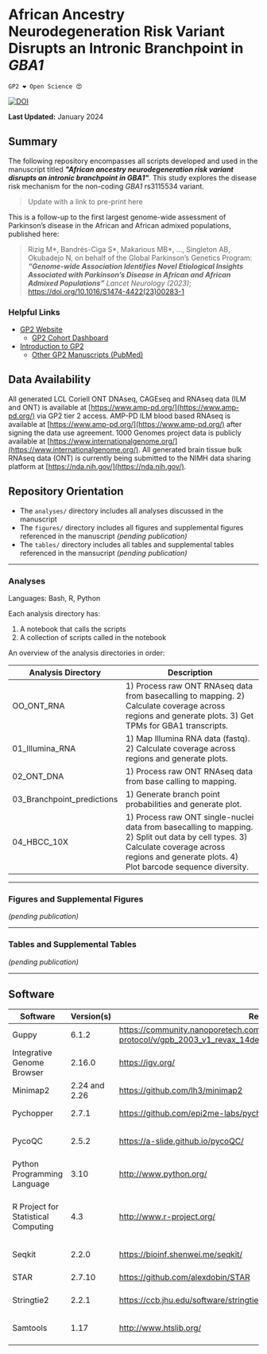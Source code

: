 # African Ancestry Neurodegeneration Risk Variant Disrupts an Intronic Branchpoint in *GBA1*

`GP2 ❤️ Open Science 😍`

[![DOI](https://zenodo.org/badge/741747163.svg)](https://zenodo.org/doi/10.5281/zenodo.10484208)

**Last Updated:** January 2024

## Summary
The following repository encompasses all scripts developed and used in the manuscript titled _**"African ancestry neurodegeneration risk variant disrupts an intronic branchpoint in GBA1"**_. This study explores the disease risk mechanism for the non-coding _GBA1_ rs3115534 variant. 

> Update with a link to pre-print here

This is a follow-up to the first largest genome-wide assessment of Parkinson’s disease in the African and African admixed populations, published here:

> Rizig M*, Bandrés-Ciga S*, Makarious MB*, ..., Singleton AB, Okubadejo N, on behalf of the Global Parkinson’s Genetics Program: _**“Genome-wide Association Identifies Novel Etiological Insights Associated with Parkinson’s Disease in African and African Admixed Populations”**_ *Lancet Neurology (2023)*; https://doi.org/10.1016/S1474-4422(23)00283-1 

### Helpful Links 
- [GP2 Website](https://gp2.org/)
    - [GP2 Cohort Dashboard](https://gp2.org/cohort-dashboard-advanced/)
- [Introduction to GP2](https://movementdisorders.onlinelibrary.wiley.com/doi/10.1002/mds.28494)
    - [Other GP2 Manuscripts (PubMed)](https://pubmed.ncbi.nlm.nih.gov/?term=%22global+parkinson%27s+genetics+program%22)

## Data Availability

All generated LCL Coriell ONT DNAseq, CAGEseq and RNAseq data (ILM and ONT) is available at  [https://www.amp-pd.org/](https://www.amp-pd.org/) via GP2 tier 2 access. AMP-PD ILM blood based RNAseq is available at [https://www.amp-pd.org/](https://www.amp-pd.org/) after signing the data use agreement. 1000 Genomes project data is publicly available at [https://www.internationalgenome.org/](https://www.internationalgenome.org/). All generated brain tissue bulk RNAseq data (ONT) is currently being submitted to the NIMH data sharing platform at [https://nda.nih.gov/](https://nda.nih.gov/).

## Repository Orientation
- The `analyses/` directory includes all analyses discussed in the manuscript
- The `figures/` directory includes all figures and supplemental figures referenced in the manuscript *(pending publication)*
- The `tables/` directory includes all tables and supplemental tables referenced in the mansucript *(pending publication)*

---

### Analyses

Languages: Bash, R, Python

Each analysis directory has:
1. A notebook that calls the scripts
2. A collection of scripts called in the notebook

An overview of the analysis directories in order:

| Analysis Directory                   | Description                                                                                                                                                                                          |
|----------------------------|--------------------------------------------------------------------------------------------------------------------------------------------------------------------------------------------------|
| OO_ONT_RNA                 | 1) Process raw ONT RNAseq data from basecalling to mapping. 2) Calculate coverage across regions and generate plots. 3) Get TPMs for GBA1 transcripts.                                           |
| 01_Illumina_RNA            | 1) Map Illumina RNA data (fastq). 2) Calculate coverage across regions and generate plots.                                                                                                       |
| 02_ONT_DNA                 | 1) Process raw ONT RNAseq data from base calling to mapping.                                                                                                                                     |
| 03_Branchpoint_predictions | 1) Generate branch point probabilities and generate plot.                                                                                                                                              |
| 04_HBCC_10X                | 1) Process raw ONT single-nuclei data from basecalling to mapping. 2) Split out data by cell types. 3) Calculate coverage across regions and generate plots. 4) Plot barcode sequence diversity. |

---
### Figures and Supplemental Figures

*(pending publication)*

---
### Tables and Supplemental Tables 

*(pending publication)*

---


## Software
| Software                            | Version(s)    | Resource URL                                                                                                                                | RRID            | Notes                                                                                                                           |
|-------------------------------------|---------------|---------------------------------------------------------------------------------------------------------------------------------------------|-----------------|---------------------------------------------------------------------------------------------------------------------------------|
| Guppy                               | 6.1.2         | https://community.nanoporetech.com/docs/prepare/library_prep_protocols/Guppy-protocol/v/gpb_2003_v1_revax_14dec2018/guppy-software-overview | RRID:SCR_023196 | Basecalling Oxford Nanopore R9.4.1 files                                                                                        |
| Integrative Genome Browser          | 2.16.0        | https://igv.org/                                                                                                                            | RRID:SCR_011793 | Visualization of mapped sequenced files and transcripts                                                                         |
| Minimap2                            | 2.24 and 2.26 | https://github.com/lh3/minimap2                                                                                                             | RRID:SCR_018550 | Mapping of long-read sequencing files                                                                                           |
| Pychopper                           | 2.7.1         | https://github.com/epi2me-labs/pychopper                                                                                                    | RRID:SCR_018966 | Identify, orient, and trim Oxford Nanopore cDNA full length reads                                                               |
| PycoQC                              | 2.5.2         | https://a-slide.github.io/pycoQC/                                                                                                           | RRID:SCR_024185 | Generate quality reports for Oxford Nanopore sequencing runs                                                                    |
| Python Programming Language         | 3.10          | http://www.python.org/                                                                                                                      | RRID:SCR_008394 | pandas;seqio; Used for sorting through fastq files and data manipulation                                                        |
| R Project for Statistical Computing | 4.3           | http://www.r-project.org/                                                                                                                   | RRID:SCR_001905 | branchpointer;dplyr;ggplot2;Used for generating coverage plots, running regression, and calculating branch point probabilities. |
| Seqkit                              | 2.2.0         | https://bioinf.shenwei.me/seqkit/                                                                                                           | RRID:SCR_018926 | Generate sequencing statistics from Oxford Nanopore raw data                                                                    |
| STAR                                | 2.7.10        | https://github.com/alexdobin/STAR                                                                                                           | RRID:SCR_004463 | Mapping of short-read sequencing files                                                                                          |
| Stringtie2                          | 2.2.1         | https://ccb.jhu.edu/software/stringtie/                                                                                                     | RRID:SCR_016323 | Transcript calling and quantification                                                                                           |
| Samtools                            | 1.17          | http://www.htslib.org/                                                                                                                      | RRID:SCR_002105 | Calculate sequencing depth, subset bams, convert bams to fastq                                                                  |
